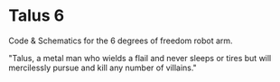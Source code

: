 # Talus 6
Code & Schematics for the 6 degrees of freedom robot arm.

  "Talus, a metal man who wields a flail and never sleeps or tires but will mercilessly pursue and kill any number of villains."
